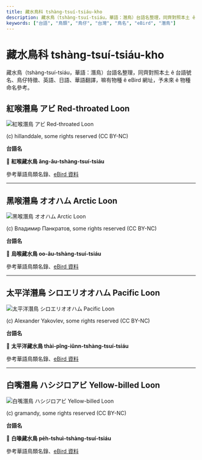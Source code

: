 ```yaml
---
title: 藏水鳥科 tshàng-tsuí-tsiáu-kho
description: 藏水鳥（tshàng-tsuí-tsiáu，華語：潛鳥）台語名整理，同齊對照本土 ê 台語號名、鳥仔特徵、英語、日語、華語翻譯，嘛有物種 ê eBird 網址，予未來 ê 物種命名參考。
keywords: ["台語", "鳥類", "鳥仔", "台灣", "鳥名", "eBird", "潛鳥"]
---
```


# 藏水鳥科 tshàng-tsuí-tsiáu-kho

藏水鳥（tshàng-tsuí-tsiáu，華語：潛鳥）台語名整理，同齊對照本土 ê 台語號名、鳥仔特徵、英語、日語、華語翻譯，嘛有物種 ê eBird 網址，予未來 ê 物種命名參考。

## 紅喉潛鳥 アビ Red-throated Loon

![紅喉潛鳥 アビ Red-throated Loon](https://inaturalist-open-data.s3.amazonaws.com/photos/11359986/medium.jpeg)

(c) hillanddale, some rights reserved (CC BY-NC)

**台語名**

🎯 **紅喉藏水鳥 âng-âu-tshàng-tsuí-tsiáu**

參考華語鳥類名錄、[eBird 資料](https://ebird.org/species/retloo)

---

## 黑喉潛鳥 オオハム Arctic Loon

![黑喉潛鳥 オオハム Arctic Loon](https://inaturalist-open-data.s3.amazonaws.com/photos/215165039/medium.jpeg)

(c) Владимир Панкратов, some rights reserved (CC BY-NC)

**台語名**

🎯 **烏喉藏水鳥 oo-âu-tshàng-tsuí-tsiáu**

參考華語鳥類名錄、[eBird 資料](https://ebird.org/species/arcloo)

---

## 太平洋潛鳥 シロエリオオハム Pacific Loon

![太平洋潛鳥 シロエリオオハム Pacific Loon](https://inaturalist-open-data.s3.amazonaws.com/photos/49759011/medium.jpg)

(c) Alexander Yakovlev, some rights reserved (CC BY-NC)

**台語名**

🎯 **太平洋藏水鳥 thài-pîng-iûnn-tshàng-tsuí-tsiáu**

參考華語鳥類名錄、[eBird 資料](https://ebird.org/species/pacloo)

---

## 白嘴潛鳥 ハシジロアビ Yellow-billed Loon

![白嘴潛鳥 ハシジロアビ Yellow-billed Loon](https://inaturalist-open-data.s3.amazonaws.com/photos/99941538/medium.jpeg)

(c) gramandy, some rights reserved (CC BY-NC)

**台語名**

🎯 **白喙藏水鳥 pe̍h-tshuì-tshàng-tsuí-tsiáu**

參考華語鳥類名錄、[eBird 資料](https://ebird.org/species/yebloo)
